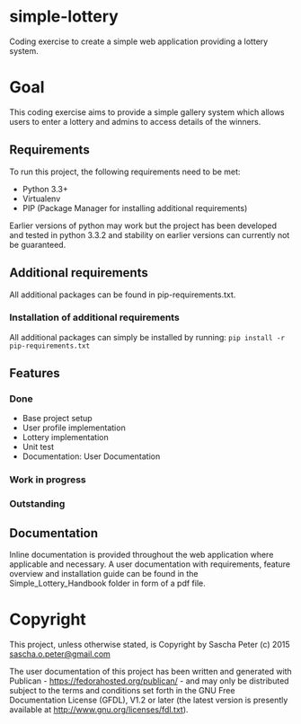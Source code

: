 # simple-lottery

Coding exercise to create a simple web application providing a lottery system.

# Goal
This coding exercise aims to provide a simple gallery system which allows
users to enter a lottery and admins to access details of the winners.

## Requirements
To run this project, the following requirements need to be met:
* Python 3.3+
* Virtualenv
* PIP (Package Manager for installing additional requirements)

Earlier versions of python may work but the project has been developed and tested in 
python 3.3.2 and stability on earlier versions can currently not be guaranteed.

## Additional requirements
All additional packages can be found in pip-requirements.txt.

### Installation of additional requirements
All additional packages can simply be installed by running:
`pip install -r pip-requirements.txt`

## Features

### Done
* Base project setup
* User profile implementation
* Lottery implementation
* Unit test
* Documentation: User Documentation

### Work in progress

### Outstanding

## Documentation
Inline documentation is provided throughout the web application where applicable and necessary.
A user documentation with requirements, feature overview and installation guide can be found in the 
Simple_Lottery_Handbook folder in form of a pdf file.

# Copyright
This project, unless otherwise stated, is Copyright by Sascha Peter (c) 2015 sascha.o.peter@gmail.com

The user documentation of this project has been written and generated with Publican - https://fedorahosted.org/publican/ - and may only be distributed subject to the terms and conditions set forth in the GNU Free Documentation License (GFDL), V1.2 or later (the latest version is presently available at http://www.gnu.org/licenses/fdl.txt).